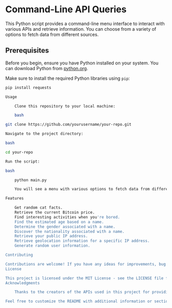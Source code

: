 # Command-Line API Queries

This Python script provides a command-line menu interface to interact with various APIs and retrieve information. You can choose from a variety of options to fetch data from different sources.

## Prerequisites

Before you begin, ensure you have Python installed on your system. You can download Python from [python.org](https://www.python.org/downloads/).

Make sure to install the required Python libraries using `pip`:

```bash
pip install requests

Usage

    Clone this repository to your local machine:

    bash

git clone https://github.com/yourusername/your-repo.git

Navigate to the project directory:

bash

cd your-repo

Run the script:

bash

    python main.py

    You will see a menu with various options to fetch data from different APIs.

Features

    Get random cat facts.
    Retrieve the current Bitcoin price.
    Find interesting activities when you're bored.
    Find the estimated age based on a name.
    Determine the gender associated with a name.
    Discover the nationality associated with a name.
    Retrieve your public IP address.
    Retrieve geolocation information for a specific IP address.
    Generate random user information.

Contributing

Contributions are welcome! If you have any ideas for improvements, bug fixes, or new features, please open an issue or create a pull request.
License

This project is licensed under the MIT License - see the LICENSE file for details.
Acknowledgments

    Thanks to the creators of the APIs used in this project for providing free access to their services.

Feel free to customize the README with additional information or sections based on your project's specific needs.
